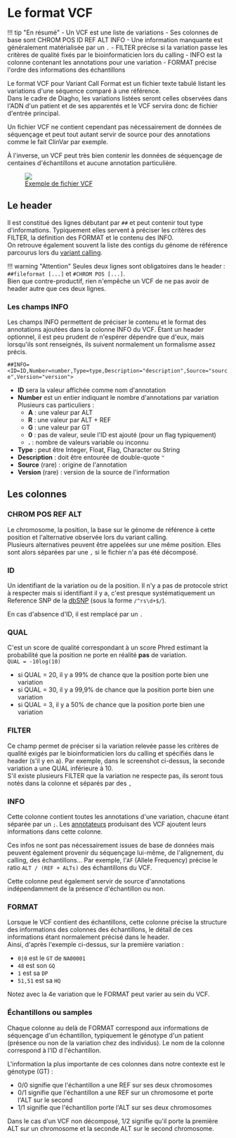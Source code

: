 # Le format VCF

!!! tip "En résumé"
    - Un VCF est une liste de variations
    - Ses colonnes de base sont CHROM POS ID REF ALT INFO
    - Une information manquante est généralement matérialisée par un `.`
    - FILTER précise si la variation passe les critères de qualité fixés par le bioinformaticien lors du calling
    - INFO est la colonne contenant les annotations pour une variation
    - FORMAT précise l'ordre des informations des échantillons

Le format VCF pour Variant Call Format est un fichier texte tabulé listant les variations d'une séquence comparé à une référence.  
Dans le cadre de Diagho, les variations listées seront celles observées dans l'ADN d'un patient et de ses apparentés et le VCF servira donc de fichier d'entrée principal.

Un fichier VCF ne contient cependant pas nécessairement de données de séquençage et peut tout autant servir de source pour des annotations comme le fait ClinVar par exemple.

À l'inverse, un VCF peut très bien contenir les données de séquençage de centaines d'échantillons et aucune annotation particulière.

<a href="/ressources/newcomers/images/vcf.jpg">
    <figure>
        <img src="/ressources/newcomers/images/vcf.jpg">
        <figcaption>Exemple de fichier VCF</figcaption>
    </figure>
</a>

## Le header
Il est constitué des lignes débutant par `##` et peut contenir tout type d'informations. Typiquement elles servent à préciser les critères des FILTER, la définition des FORMAT et le contenu des INFO.  
On retrouve également souvent la liste des contigs du génome de référence parcourus lors du [variant calling](/ressources/newcomers/bioinformatics#variant_calling).

!!! warning "Attention"
    Seules deux lignes sont obligatoires dans le header : `##fileformat [...]` et `#CHROM POS [...]`.  
    Bien que contre-productif, rien n'empêche un VCF de ne pas avoir de header autre que ces deux lignes. 

### Les champs INFO
Les champs INFO permettent de préciser le contenu et le format des annotations ajoutées dans la colonne INFO du VCF. Étant un header optionnel, il est peu prudent de n'espérer dépendre que d'eux, mais lorsqu'ils sont renseignés, ils suivent normalement un formalisme assez précis.

`##INFO=<ID=ID,Number=number,Type=type,Description="description",Source="source",Version="version">`

- **ID** sera la valeur affichée comme nom d'annotation
- **Number** est un entier indiquant le nombre d'annotations par variation  
Plusieurs cas particuliers :
    - **A** : une valeur par ALT
    - **R** : une valeur par ALT + REF
    - **G** : une valeur par GT
    - **0** : pas de valeur, seule l'ID est ajouté (pour un flag typiquement)
    - **.** : nombre de valeurs variable ou inconnu
- **Type** : peut être Integer, Float, Flag, Character ou String
- **Description** : doit être entourée de double-quote `"`
- **Source** (rare) : origine de l'annotation
- **Version** (rare) : version de la source de l'information

## Les colonnes
### CHROM POS REF ALT
Le chromosome, la position, la base sur le génome de référence à cette position et l'alternative observée lors du variant calling.  
Plusieurs alternatives peuvent être appelées sur une même position. Elles sont alors séparées par une `,` si le fichier n'a pas été décomposé.

### ID
Un identifiant de la variation ou de la position. Il n'y a pas de protocole strict à respecter mais si identifiant il y a, c'est presque systématiquement un Reference SNP de la [dbSNP](https://www.ncbi.nlm.nih.gov/snp/) (sous la forme `/^rs\d+$/`).

En cas d'absence d'ID, il est remplacé par un `.`

### QUAL
C'est un score de qualité correspondant à un score Phred estimant la probabilité que la position ne porte en réalité **pas** de variation.  
`QUAL = -10log(10)`  

- si QUAL = 20, il y a 99% de chance que la position porte bien une variation
- si QUAL = 30, il y a 99,9% de chance que la position porte bien une variation
- si QUAL = 3, il y a 50% de chance que la position porte bien une variation

### FILTER
Ce champ permet de préciser si la variation relevée passe les critères de qualité exigés par le bioinformaticien lors du calling et spécifiés dans le header (s'il y en a).
Par exemple, dans le screenshot ci-dessus, la seconde variation a une QUAL inférieure à 10.  
S'il existe plusieurs FILTER que la variation ne respecte pas, ils seront tous notés dans la colonne et séparés par des `,`

### INFO
Cette colonne contient toutes les annotations d'une variation, chacune étant séparée par un `;`. Les [annotateurs](./annotation_tools) produisant des VCF ajoutent leurs informations dans cette colonne.

Ces infos ne sont pas nécessairement issues de base de données mais peuvent également provenir du séquençage lui-même, de l'alignement, du calling, des échantillons… Par exemple, l'`AF` (Allele Frequency) précise le ratio `ALT / (REF + ALTs)` des échantillons du VCF.

Cette colonne peut également servir de source d'annotations indépendamment de la présence d'échantillon ou non.

### FORMAT
Lorsque le VCF contient des échantillons, cette colonne précise la structure des informations des colonnes des échantillons, le détail de ces informations étant normalement précisé dans le header.  
Ainsi, d'après l'exemple ci-dessus, sur la première variation :

- `0|0` est le `GT` de `NA00001`
- `48` est son `GQ`
- `1` est sa `DP`
- `51,51` est sa `HQ`

Notez avec la 4e variation que le FORMAT peut varier au sein du VCF.

### Échantillons ou samples
Chaque colonne au delà de FORMAT correspond aux informations de séquençage d'un échantillon, typiquement le génotype d'un patient (présence ou non de la variation chez des individus). Le nom de la colonne correspond à l'ID d l'échantillon.

L'information la plus importante de ces colonnes dans notre contexte est le génotype (GT) :

- 0/0 signifie que l'échantillon a une REF sur ses deux chromosomes
- 0/1 signifie que l'échantillon a une REF sur un chromosome et porte l'ALT sur le second
- 1/1 signifie que l'échantillon porte l'ALT sur ses deux chromosomes

Dans le cas d'un VCF non décomposé, 1/2 signifie qu'il porte la première ALT sur un chromosome et la seconde ALT sur le second chromosome.

[^1]: [Les spécifications du format VCF :octicons-link-external-16:](https://samtools.github.io/hts-specs/VCFv4.4.pdf)